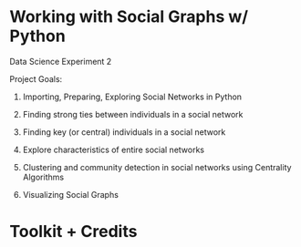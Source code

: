 # Working with Social Graphs w/ Python 

Data Science Experiment 2 

Project Goals: 

1) Importing, Preparing, Exploring Social Networks in Python

2) Finding strong ties between individuals in a social network 

3) Finding key (or central) individuals in a social network 

4) Explore characteristics of entire social networks 

5) Clustering and community detection in social networks using Centrality Algorithms 

6) Visualizing Social Graphs 

# Toolkit + Credits 

